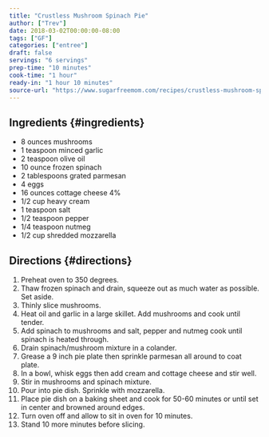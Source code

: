 ```yaml
---
title: "Crustless Mushroom Spinach Pie"
author: ["Trev"]
date: 2018-03-02T00:00:00-08:00
tags: ["GF"]
categories: ["entree"]
draft: false
servings: "6 servings"
prep-time: "10 minutes"
cook-time: "1 hour"
ready-in: "1 hour 10 minutes"
source-url: "https://www.sugarfreemom.com/recipes/crustless-mushroom-spinach-pie/"
---
```


## Ingredients {#ingredients}

-   8 ounces mushrooms
-   1 teaspoon minced garlic
-   2 teaspoon olive oil
-   10 ounce frozen spinach
-   2 tablespoons grated parmesan
-   4 eggs
-   16 ounces cottage cheese 4%
-   1/2 cup heavy cream
-   1 teaspoon salt
-   1/2 teaspoon pepper
-   1/4 teaspoon nutmeg
-   1/2 cup shredded mozzarella


## Directions {#directions}

1.  Preheat oven to 350 degrees.
2.  Thaw frozen spinach and drain, squeeze out as much water as possible. Set aside.
3.  Thinly slice mushrooms.
4.  Heat oil and garlic in a large skillet. Add mushrooms and cook until tender.
5.  Add spinach to mushrooms and salt, pepper and nutmeg cook until spinach is heated through.
6.  Drain spinach/mushroom mixture in a colander.
7.  Grease a 9 inch pie plate then sprinkle parmesan all around to coat plate.
8.  In a bowl, whisk eggs then add cream and cottage cheese and stir well.
9.  Stir in mushrooms and spinach mixture.
10. Pour into pie dish. Sprinkle with mozzarella.
11. Place pie dish on a baking sheet and cook for 50-60 minutes or until set in center and browned around edges.
12. Turn oven off and allow to sit in oven for 10 minutes.
13. Stand 10 more minutes before slicing.